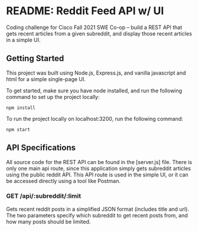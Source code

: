 # README: Reddit Feed API w/ UI

Coding challenge for Cisco Fall 2021 SWE Co-op – build a REST API that gets recent articles from a given subreddit, and display those recent articles in a simple UI.

## Getting Started

This project was built using Node.js, Express.js, and vanilla javascript and html for a simple single-page UI.

To get started, make sure you have node installed, and run the following command to set up the project locally:
```
npm install
```

To run the project locally on localhost:3200, run the following command:
```
npm start
```

## API Specifications

All source code for the REST API can be found in the [server.js] file.  There is only one main api route, since this application simply gets subreddit articles using the public reddit API.  This API route is used in the simple UI, or it can be accessed directly using a tool like Postman.

### GET /api/:subreddit/:limit
Gets recent reddit posts in a simplified JSON format (includes title and url).  The two parameters specify which subreddit to get recent posts from, and how many posts should be limited.

